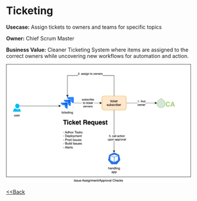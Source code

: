 # Ticketing

**Usecase:**  Assign tickets to owners and teams for specific topics

**Owner:** Chief Scrum Master

**Business Value:** Cleaner Ticketing System where items are assigned to the correct owners while uncovering new workflows for automation and action.

![Issue Assignment](../assets/images/usecases/2.approvals.svg)

[<<Back](../usecases.md)
